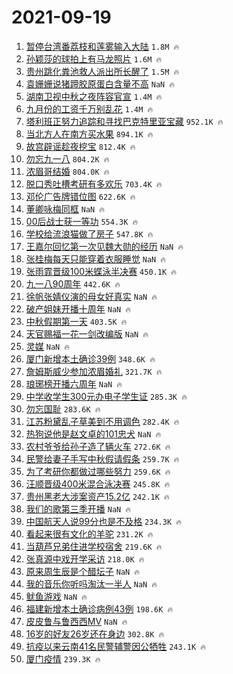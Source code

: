 # 2021-09-19

1. [暂停台湾番荔枝和莲雾输入大陆](https://s.weibo.com/weibo?q=%23%E6%9A%82%E5%81%9C%E5%8F%B0%E6%B9%BE%E7%95%AA%E8%8D%94%E6%9E%9D%E5%92%8C%E8%8E%B2%E9%9B%BE%E8%BE%93%E5%85%A5%E5%A4%A7%E9%99%86%23&Refer=top) `1.8M 🔥`
1. [孙颖莎的球拍上有马龙照片](https://s.weibo.com/weibo?q=%23%E5%AD%99%E9%A2%96%E8%8E%8E%E7%9A%84%E7%90%83%E6%8B%8D%E4%B8%8A%E6%9C%89%E9%A9%AC%E9%BE%99%E7%85%A7%E7%89%87%23&Refer=top) `1.6M 🔥`
1. [贵州跳化粪池救人派出所长醒了](https://s.weibo.com/weibo?q=%23%E8%B4%B5%E5%B7%9E%E8%B7%B3%E5%8C%96%E7%B2%AA%E6%B1%A0%E6%95%91%E4%BA%BA%E6%B4%BE%E5%87%BA%E6%89%80%E9%95%BF%E9%86%92%E4%BA%86%23&Refer=top) `1.5M 🔥`
1. [袁姗姗说猪蹄胶原蛋白含量不高](https://s.weibo.com/weibo?q=%23%E8%A2%81%E5%A7%97%E5%A7%97%E8%AF%B4%E7%8C%AA%E8%B9%84%E8%83%B6%E5%8E%9F%E8%9B%8B%E7%99%BD%E5%90%AB%E9%87%8F%E4%B8%8D%E9%AB%98%23&Refer=top) `NaN 🔥`
1. [湖南卫视中秋之夜阵容官宣](https://s.weibo.com/weibo?q=%23%E6%B9%96%E5%8D%97%E5%8D%AB%E8%A7%86%E4%B8%AD%E7%A7%8B%E4%B9%8B%E5%A4%9C%E9%98%B5%E5%AE%B9%E5%AE%98%E5%AE%A3%23&Refer=top) `1.4M 🔥`
1. [九月份的工资千万别乱花](https://s.weibo.com/weibo?q=%23%E4%B9%9D%E6%9C%88%E4%BB%BD%E7%9A%84%E5%B7%A5%E8%B5%84%E5%8D%83%E4%B8%87%E5%88%AB%E4%B9%B1%E8%8A%B1%23&Refer=top) `1.4M 🔥`
1. [塔利班正努力追踪和寻找巴克特里亚宝藏](https://s.weibo.com/weibo?q=%23%E5%A1%94%E5%88%A9%E7%8F%AD%E6%AD%A3%E5%8A%AA%E5%8A%9B%E8%BF%BD%E8%B8%AA%E5%92%8C%E5%AF%BB%E6%89%BE%E5%B7%B4%E5%85%8B%E7%89%B9%E9%87%8C%E4%BA%9A%E5%AE%9D%E8%97%8F%23&Refer=top) `952.1K 🔥`
1. [当北方人在南方买水果](https://s.weibo.com/weibo?q=%23%E5%BD%93%E5%8C%97%E6%96%B9%E4%BA%BA%E5%9C%A8%E5%8D%97%E6%96%B9%E4%B9%B0%E6%B0%B4%E6%9E%9C%23&Refer=top) `894.1K 🔥`
1. [故宫辟谣趁夜挖宝](https://s.weibo.com/weibo?q=%23%E6%95%85%E5%AE%AB%E8%BE%9F%E8%B0%A3%E8%B6%81%E5%A4%9C%E6%8C%96%E5%AE%9D%23&Refer=top) `812.4K 🔥`
1. [勿忘九一八](https://s.weibo.com/weibo?q=%23%E5%8B%BF%E5%BF%98%E4%B9%9D%E4%B8%80%E5%85%AB%23&Refer=top) `804.2K 🔥`
1. [浓眉哥结婚](https://s.weibo.com/weibo?q=%23%E6%B5%93%E7%9C%89%E5%93%A5%E7%BB%93%E5%A9%9A%23&Refer=top) `804.0K 🔥`
1. [脱口秀吐槽考研有多欢乐](https://s.weibo.com/weibo?q=%23%E8%84%B1%E5%8F%A3%E7%A7%80%E5%90%90%E6%A7%BD%E8%80%83%E7%A0%94%E6%9C%89%E5%A4%9A%E6%AC%A2%E4%B9%90%23&Refer=top) `703.4K 🔥`
1. [邓伦广告牌错位图](https://s.weibo.com/weibo?q=%23%E9%82%93%E4%BC%A6%E5%B9%BF%E5%91%8A%E7%89%8C%E9%94%99%E4%BD%8D%E5%9B%BE%23&Refer=top) `622.6K 🔥`
1. [董卿咏梅同框](https://s.weibo.com/weibo?q=%E8%91%A3%E5%8D%BF%E5%92%8F%E6%A2%85%E5%90%8C%E6%A1%86&Refer=top) `NaN 🔥`
1. [00后战士获一等功](https://s.weibo.com/weibo?q=%2300%E5%90%8E%E6%88%98%E5%A3%AB%E8%8E%B7%E4%B8%80%E7%AD%89%E5%8A%9F%23&Refer=top) `554.3K 🔥`
1. [学校给流浪猫做了房子](https://s.weibo.com/weibo?q=%23%E5%AD%A6%E6%A0%A1%E7%BB%99%E6%B5%81%E6%B5%AA%E7%8C%AB%E5%81%9A%E4%BA%86%E6%88%BF%E5%AD%90%23&Refer=top) `547.8K 🔥`
1. [王嘉尔回忆第一次见魏大勋的经历](https://s.weibo.com/weibo?q=%23%E7%8E%8B%E5%98%89%E5%B0%94%E5%9B%9E%E5%BF%86%E7%AC%AC%E4%B8%80%E6%AC%A1%E8%A7%81%E9%AD%8F%E5%A4%A7%E5%8B%8B%E7%9A%84%E7%BB%8F%E5%8E%86%23&Refer=top) `NaN 🔥`
1. [张桂梅每天只能穿着衣服睡觉](https://s.weibo.com/weibo?q=%E5%BC%A0%E6%A1%82%E6%A2%85%E6%AF%8F%E5%A4%A9%E5%8F%AA%E8%83%BD%E7%A9%BF%E7%9D%80%E8%A1%A3%E6%9C%8D%E7%9D%A1%E8%A7%89&Refer=top) `NaN 🔥`
1. [张雨霏晋级100米蝶泳半决赛](https://s.weibo.com/weibo?q=%23%E5%BC%A0%E9%9B%A8%E9%9C%8F%E6%99%8B%E7%BA%A7100%E7%B1%B3%E8%9D%B6%E6%B3%B3%E5%8D%8A%E5%86%B3%E8%B5%9B%23&Refer=top) `450.1K 🔥`
1. [九一八90周年](https://s.weibo.com/weibo?q=%23%E4%B9%9D%E4%B8%80%E5%85%AB90%E5%91%A8%E5%B9%B4%23&Refer=top) `442.6K 🔥`
1. [徐帆张婧仪演的母女好真实](https://s.weibo.com/weibo?q=%23%E5%BE%90%E5%B8%86%E5%BC%A0%E5%A9%A7%E4%BB%AA%E6%BC%94%E7%9A%84%E6%AF%8D%E5%A5%B3%E5%A5%BD%E7%9C%9F%E5%AE%9E%23&Refer=top) `NaN 🔥`
1. [破产姐妹开播十周年](https://s.weibo.com/weibo?q=%23%E7%A0%B4%E4%BA%A7%E5%A7%90%E5%A6%B9%E5%BC%80%E6%92%AD%E5%8D%81%E5%91%A8%E5%B9%B4%23&Refer=top) `NaN 🔥`
1. [中秋假期第一天](https://s.weibo.com/weibo?q=%23%E4%B8%AD%E7%A7%8B%E5%81%87%E6%9C%9F%E7%AC%AC%E4%B8%80%E5%A4%A9%23&Refer=top) `403.5K 🔥`
1. [天官赐福一花一剑改编版](https://s.weibo.com/weibo?q=%23%E5%A4%A9%E5%AE%98%E8%B5%90%E7%A6%8F%E4%B8%80%E8%8A%B1%E4%B8%80%E5%89%91%E6%94%B9%E7%BC%96%E7%89%88%23&Refer=top) `NaN 🔥`
1. [灵媒](https://s.weibo.com/weibo?q=%E7%81%B5%E5%AA%92&Refer=top) `NaN 🔥`
1. [厦门新增本土确诊39例](https://s.weibo.com/weibo?q=%23%E5%8E%A6%E9%97%A8%E6%96%B0%E5%A2%9E%E6%9C%AC%E5%9C%9F%E7%A1%AE%E8%AF%8A39%E4%BE%8B%23&Refer=top) `348.6K 🔥`
1. [詹姆斯威少参加浓眉婚礼](https://s.weibo.com/weibo?q=%23%E8%A9%B9%E5%A7%86%E6%96%AF%E5%A8%81%E5%B0%91%E5%8F%82%E5%8A%A0%E6%B5%93%E7%9C%89%E5%A9%9A%E7%A4%BC%23&Refer=top) `321.7K 🔥`
1. [琅琊榜开播六周年](https://s.weibo.com/weibo?q=%23%E7%90%85%E7%90%8A%E6%A6%9C%E5%BC%80%E6%92%AD%E5%85%AD%E5%91%A8%E5%B9%B4%23&Refer=top) `NaN 🔥`
1. [中学收学生300元办电子学生证](https://s.weibo.com/weibo?q=%23%E4%B8%AD%E5%AD%A6%E6%94%B6%E5%AD%A6%E7%94%9F300%E5%85%83%E5%8A%9E%E7%94%B5%E5%AD%90%E5%AD%A6%E7%94%9F%E8%AF%81%23&Refer=top) `285.3K 🔥`
1. [勿忘国耻](https://s.weibo.com/weibo?q=%23%E5%8B%BF%E5%BF%98%E5%9B%BD%E8%80%BB%23&Refer=top) `283.6K 🔥`
1. [江苏粉黛乱子草美到不用调色](https://s.weibo.com/weibo?q=%23%E6%B1%9F%E8%8B%8F%E7%B2%89%E9%BB%9B%E4%B9%B1%E5%AD%90%E8%8D%89%E7%BE%8E%E5%88%B0%E4%B8%8D%E7%94%A8%E8%B0%83%E8%89%B2%23&Refer=top) `282.4K 🔥`
1. [热狗说他是赵文卓的101忠犬](https://s.weibo.com/weibo?q=%23%E7%83%AD%E7%8B%97%E8%AF%B4%E4%BB%96%E6%98%AF%E8%B5%B5%E6%96%87%E5%8D%93%E7%9A%84101%E5%BF%A0%E7%8A%AC%23&Refer=top) `NaN 🔥`
1. [农村爷爷给孙子造了辆火车](https://s.weibo.com/weibo?q=%23%E5%86%9C%E6%9D%91%E7%88%B7%E7%88%B7%E7%BB%99%E5%AD%99%E5%AD%90%E9%80%A0%E4%BA%86%E8%BE%86%E7%81%AB%E8%BD%A6%23&Refer=top) `272.6K 🔥`
1. [民警给妻子手写中秋假请假条](https://s.weibo.com/weibo?q=%23%E6%B0%91%E8%AD%A6%E7%BB%99%E5%A6%BB%E5%AD%90%E6%89%8B%E5%86%99%E4%B8%AD%E7%A7%8B%E5%81%87%E8%AF%B7%E5%81%87%E6%9D%A1%23&Refer=top) `259.7K 🔥`
1. [为了考研你都做过哪些努力](https://s.weibo.com/weibo?q=%23%E4%B8%BA%E4%BA%86%E8%80%83%E7%A0%94%E4%BD%A0%E9%83%BD%E5%81%9A%E8%BF%87%E5%93%AA%E4%BA%9B%E5%8A%AA%E5%8A%9B%23&Refer=top) `259.6K 🔥`
1. [汪顺晋级400米混合泳决赛](https://s.weibo.com/weibo?q=%23%E6%B1%AA%E9%A1%BA%E6%99%8B%E7%BA%A7400%E7%B1%B3%E6%B7%B7%E5%90%88%E6%B3%B3%E5%86%B3%E8%B5%9B%23&Refer=top) `245.8K 🔥`
1. [贵州黑老大涉案资产15.2亿](https://s.weibo.com/weibo?q=%23%E8%B4%B5%E5%B7%9E%E9%BB%91%E8%80%81%E5%A4%A7%E6%B6%89%E6%A1%88%E8%B5%84%E4%BA%A715.2%E4%BA%BF%23&Refer=top) `242.1K 🔥`
1. [我们的歌第三季开播](https://s.weibo.com/weibo?q=%23%E6%88%91%E4%BB%AC%E7%9A%84%E6%AD%8C%E7%AC%AC%E4%B8%89%E5%AD%A3%E5%BC%80%E6%92%AD%23&Refer=top) `NaN 🔥`
1. [中国航天人说99分也是不及格](https://s.weibo.com/weibo?q=%23%E4%B8%AD%E5%9B%BD%E8%88%AA%E5%A4%A9%E4%BA%BA%E8%AF%B499%E5%88%86%E4%B9%9F%E6%98%AF%E4%B8%8D%E5%8F%8A%E6%A0%BC%23&Refer=top) `234.3K 🔥`
1. [看起来很有文化的羊驼](https://s.weibo.com/weibo?q=%23%E7%9C%8B%E8%B5%B7%E6%9D%A5%E5%BE%88%E6%9C%89%E6%96%87%E5%8C%96%E7%9A%84%E7%BE%8A%E9%A9%BC%23&Refer=top) `231.2K 🔥`
1. [当葫芦兄弟住进学校宿舍](https://s.weibo.com/weibo?q=%23%E5%BD%93%E8%91%AB%E8%8A%A6%E5%85%84%E5%BC%9F%E4%BD%8F%E8%BF%9B%E5%AD%A6%E6%A0%A1%E5%AE%BF%E8%88%8D%23&Refer=top) `219.6K 🔥`
1. [张真源中戏开学采访](https://s.weibo.com/weibo?q=%23%E5%BC%A0%E7%9C%9F%E6%BA%90%E4%B8%AD%E6%88%8F%E5%BC%80%E5%AD%A6%E9%87%87%E8%AE%BF%23&Refer=top) `218.0K 🔥`
1. [原来周生辰是个醋坛子](https://s.weibo.com/weibo?q=%23%E5%8E%9F%E6%9D%A5%E5%91%A8%E7%94%9F%E8%BE%B0%E6%98%AF%E4%B8%AA%E9%86%8B%E5%9D%9B%E5%AD%90%23&Refer=top) `NaN 🔥`
1. [我的音乐你听吗淘汰一半人](https://s.weibo.com/weibo?q=%23%E6%88%91%E7%9A%84%E9%9F%B3%E4%B9%90%E4%BD%A0%E5%90%AC%E5%90%97%E6%B7%98%E6%B1%B0%E4%B8%80%E5%8D%8A%E4%BA%BA%23&Refer=top) `NaN 🔥`
1. [鱿鱼游戏](https://s.weibo.com/weibo?q=%23%E9%B1%BF%E9%B1%BC%E6%B8%B8%E6%88%8F%23&Refer=top) `NaN 🔥`
1. [福建新增本土确诊病例43例](https://s.weibo.com/weibo?q=%23%E7%A6%8F%E5%BB%BA%E6%96%B0%E5%A2%9E%E6%9C%AC%E5%9C%9F%E7%A1%AE%E8%AF%8A%E7%97%85%E4%BE%8B43%E4%BE%8B%23&Refer=top) `198.6K 🔥`
1. [皮皮鲁与鲁西西MV](https://s.weibo.com/weibo?q=%23%E7%9A%AE%E7%9A%AE%E9%B2%81%E4%B8%8E%E9%B2%81%E8%A5%BF%E8%A5%BFMV%23&Refer=top) `NaN 🔥`
1. [16岁的好友26岁还在身边](https://s.weibo.com/weibo?q=%2316%E5%B2%81%E7%9A%84%E5%A5%BD%E5%8F%8B26%E5%B2%81%E8%BF%98%E5%9C%A8%E8%BA%AB%E8%BE%B9%23&Refer=top) `302.8K 🔥`
1. [抗疫以来云南41名民警辅警因公牺牲](https://s.weibo.com/weibo?q=%23%E6%8A%97%E7%96%AB%E4%BB%A5%E6%9D%A5%E4%BA%91%E5%8D%9741%E5%90%8D%E6%B0%91%E8%AD%A6%E8%BE%85%E8%AD%A6%E5%9B%A0%E5%85%AC%E7%89%BA%E7%89%B2%23&Refer=top) `243.1K 🔥`
1. [厦门疫情](https://s.weibo.com/weibo?q=%23%E5%8E%A6%E9%97%A8%E7%96%AB%E6%83%85%23&Refer=top) `239.3K 🔥`
